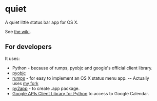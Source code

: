 quiet
=====

A quiet little status bar app for OS X.

See [the wiki](https://github.com/hiroshi/quiet/wiki).

For developers
--------------

It uses:
- Python - because of rumps, pyobjc and google's official client library.
- [pyobjc](https://pythonhosted.org/pyobjc/)
- [rumps](https://github.com/jaredks/rumps) - for easy to implement an OS X status menu app.
-- Actually uses [my fork](https://github.com/hiroshi/rumps)
- [py2app](http://pythonhosted.org/py2app/) - to create .app package.
- [Google APIs Client Library for Python](https://developers.google.com/api-client-library/python/) to access to Google Calendar.
